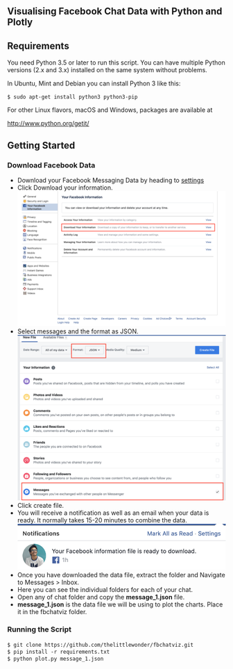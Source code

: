 ## Visualising Facebook Chat Data with Python and Plotly

Requirements
------------

You need Python 3.5 or later to run this script.  You can have multiple Python
versions (2.x and 3.x) installed on the same system without problems.

In Ubuntu, Mint and Debian you can install Python 3 like this:

    $ sudo apt-get install python3 python3-pip

For other Linux flavors, macOS and Windows, packages are available at

  http://www.python.org/getit/


Getting Started
------------
### Download Facebook Data 
- Download your Facebook Messaging Data by heading to [settings](https://www.facebook.com/settings?tab=your_facebook_information)
- Click Download your information.
![Download info](https://github.com/thelittlewonder/fbchatviz/raw/master/images/Readme/Readme_1.png)
- Select messages and the format as JSON.
![Format](https://github.com/thelittlewonder/fbchatviz/raw/master/images/Readme/Readme_2.png)
- Click create file.
- You will receive a notification as well as an email when your data is ready. It normally takes 15-20 minutes to combine the data.
![Notification](https://github.com/thelittlewonder/fbchatviz/raw/master/images/Readme/Readme_3.png)
- Once you have downloaded the data file, extract the folder and Navigate to Messages > Inbox.
- Here you can see the individual folders for each of your chat.
- Open any of chat folder and copy the **message_1.json** file.
- **message_1.json** is the data file we will be using to plot the charts. Place it in the fbchatviz folder. 

### Running the Script

    $ git clone https://github.com/thelittlewonder/fbchatviz.git
    $ pip install -r requirements.txt
    $ python plot.py message_1.json

